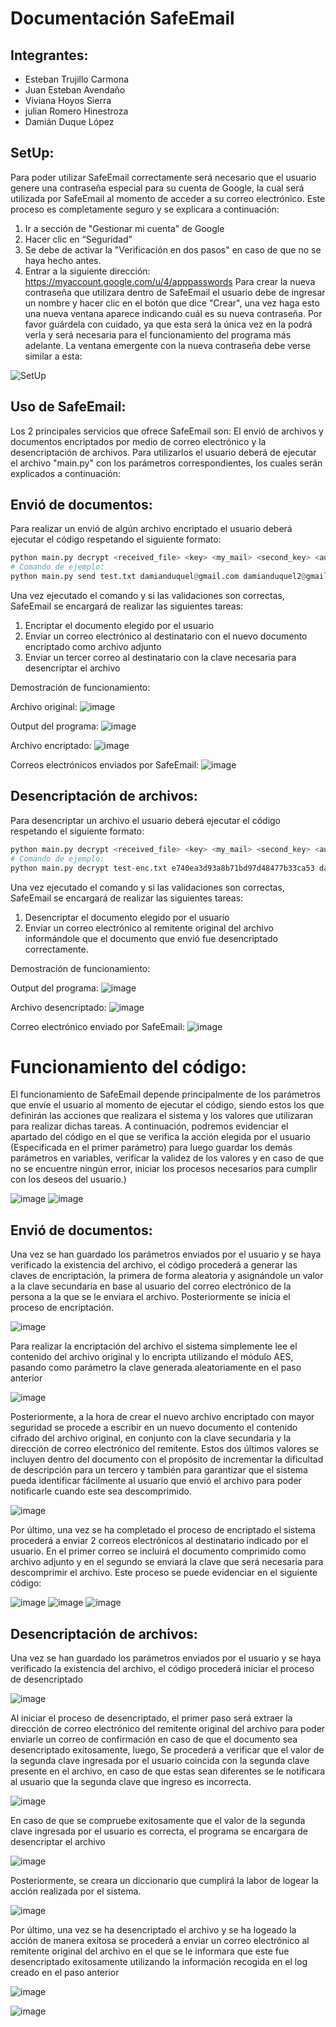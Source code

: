 # Documentación SafeEmail

## Integrantes:
- Esteban Trujillo Carmona
- Juan Esteban Avendaño
- Viviana Hoyos Sierra
- julian Romero Hinestroza
- Damián Duque López

## SetUp:
Para poder utilizar SafeEmail correctamente será necesario que el usuario genere una contraseña especial para su cuenta de Google, la cual será utilizada por SafeEmail al momento de acceder a su correo electrónico.
Este proceso es completamente seguro y se explicara a continuación:

1. Ir a sección de "Gestionar mi cuenta" de Google
2. Hacer clic en “Seguridad”
3. Se debe de activar la "Verificación en dos pasos" en caso de que no se haya hecho antes.
4. Entrar a la siguiente dirección: https://myaccount.google.com/u/4/apppasswords
Para crear la nueva contraseña que utilizara dentro de SafeEmail el usuario debe de ingresar un nombre y hacer clic en el botón que dice "Crear", una vez haga esto una nueva ventana aparece indicando cuál es su nueva contraseña. Por favor guárdela con cuidado, ya que esta será la única vez en la podrá verla y será necesaria para el funcionamiento del programa más adelante.
La ventana emergente con la nueva contraseña debe verse similar a esta:

![SetUp](https://github.com/EsteTruji/SafeEmail/assets/94024545/11c832fc-1aca-4b5d-b3af-dff0c2199be4)


## Uso de SafeEmail:
Los 2 principales servicios que ofrece SafeEmail son: El envió de archivos y documentos encriptados por medio de correo electrónico y la desencriptación de archivos. Para utilizarlos el usuario deberá de ejecutar el archivo "main.py" con los parámetros correspondientes, los cuales serán explicados a continuación:

## Envió de documentos:

Para realizar un envió de algún archivo encriptado el usuario deberá ejecutar el código respetando el siguiente formato:
```python
python main.py decrypt <received_file> <key> <my_mail> <second_key> <auth_key>
# Comando de ejemplo:
python main.py send test.txt damianduquel@gmail.com damianduquel2@gmail.com nrvs rzju rmnh mozw
```

Una vez ejecutado el comando y si las validaciones son correctas, SafeEmail se encargará de realizar las siguientes tareas:
1. Encriptar el documento elegido por el usuario
2. Enviar un correo electrónico al destinatario con el nuevo documento encriptado como archivo adjunto
3. Enviar un tercer correo al destinatario con la clave necesaria para desencriptar el archivo

Demostración de funcionamiento:

Archivo original:
![image](https://github.com/EsteTruji/SafeEmail/assets/94024545/7d8713a1-8b65-4c5a-b944-a9131a680108)

Output del programa:
![image](https://github.com/EsteTruji/SafeEmail/assets/94024545/228d6c98-bd40-4e4e-83e0-15a6b4dd82ff)

Archivo encriptado:
![image](https://github.com/EsteTruji/SafeEmail/assets/94024545/2b49b037-440d-4647-b226-61c44b9bbbad)

Correos electrónicos enviados por SafeEmail:
![image](https://github.com/EsteTruji/SafeEmail/assets/94024545/48a1eabd-7aaa-40f7-afd5-788fd19af0f1)

## Desencriptación de archivos:

Para desencriptar un archivo el usuario deberá ejecutar el código respetando el siguiente formato:
```python
python main.py decrypt <received_file> <key> <my_mail> <second_key> <auth_key>
# Comando de ejemplo:
python main.py decrypt test-enc.txt e740ea3d93a8b71bd97d48477b33ca53 damianduquel@gmail.com damianduquel2 nrvs rzju rmnh mozw
```
Una vez ejecutado el comando y si las validaciones son correctas, SafeEmail se encargará de realizar las siguientes tareas:
1. Desencriptar el documento elegido por el usuario
2. Enviar un correo electrónico al remitente original del archivo informándole que el documento que envió fue desencriptado correctamente.

Demostración de funcionamiento:

Output del programa:
![image](https://github.com/EsteTruji/SafeEmail/assets/94024545/55cc2182-52fe-45c6-bbe1-1b69153f6412)

Archivo desencriptado:
![image](https://github.com/EsteTruji/SafeEmail/assets/94024545/b7e8becc-9fab-41bf-8c6e-86647a316977)

Correo electrónico enviado por SafeEmail:
![image](https://github.com/EsteTruji/SafeEmail/assets/94024545/38419615-39e0-42d9-af65-7e9eb2f06ada)

# Funcionamiento del código:
El funcionamiento de SafeEmail depende principalmente de los parámetros que envíe el usuario al momento de ejecutar el código, siendo estos los que definirán las acciones que realizara el sistema y los valores que utilizaran para realizar dichas tareas. A continuación, podremos evidenciar el apartado del código en el que se verifica la acción elegida por el usuario (Especificada en el primer parámetro) para luego guardar los demás parámetros en variables, verificar la validez de los valores y en caso de que no se encuentre ningún error, iniciar los procesos necesarios para cumplir con los deseos del usuario.)

![image](https://github.com/EsteTruji/SafeEmail/assets/94024545/5a5520e4-a4ef-43ef-83eb-e133af50a033)
![image](https://github.com/EsteTruji/SafeEmail/assets/94024545/524119c1-e55c-42d4-b9e7-06d69f6c37a5)

## Envió de documentos:
Una vez se han guardado los parámetros enviados por el usuario y se haya verificado la existencia del archivo, el código procederá a generar las claves de encriptación, la primera de forma aleatoria y asignándole un valor a la clave secundaria en base al usuario del correo electrónico de la persona a la que se le enviara el archivo. Posteriormente se inicia el proceso de encriptación.

![image](https://github.com/EsteTruji/SafeEmail/assets/94024545/fffdfa53-b8f0-4b15-9818-116813633d86)

Para realizar la encriptación del archivo el sistema simplemente lee el contenido del archivo original y lo encripta utilizando el módulo AES, pasando como parámetro la clave generada aleatoriamente en el paso anterior

![image](https://github.com/EsteTruji/SafeEmail/assets/94024545/0e240382-fab4-4be2-aaf0-0dd12f4e4e0a)

Posteriormente, a la hora de crear el nuevo archivo encriptado con mayor seguridad se procede a escribir en un nuevo documento el contenido cifrado del archivo original, en conjunto con la clave secundaria y la dirección de correo electrónico del remitente. Estos dos últimos valores se incluyen dentro del documento con el propósito de incrementar la dificultad de descripción para un tercero y también para garantizar que el sistema pueda identificar fácilmente al usuario que envió el archivo para poder notificarle cuando este sea descomprimido.

![image](https://github.com/EsteTruji/SafeEmail/assets/94024545/9016be70-5645-4ea3-9505-d31a818905ec)

Por último, una vez se ha completado el proceso de encriptado el sistema procederá a enviar 2 correos electrónicos al destinatario indicado por el usuario. En el primer correo se incluirá el documento comprimido como archivo adjunto y en el segundo se enviará la clave que será necesaria para descomprimir el archivo. Este proceso se puede evidenciar en el siguiente código:

![image](https://github.com/EsteTruji/SafeEmail/assets/94024545/558b60e2-cd3d-4b26-881c-27cb4a8e44fe)
![image](https://github.com/EsteTruji/SafeEmail/assets/94024545/21a0b4e1-8c06-4888-81f8-bb17ba6d58b2)
![image](https://github.com/EsteTruji/SafeEmail/assets/94024545/5063c049-5186-4f0d-8785-dc6ea3bb3aa9)


## Desencriptación de archivos:
Una vez se han guardado los parámetros enviados por el usuario y se haya verificado la existencia del archivo, el código procederá iniciar el proceso de desencriptado

![image](https://github.com/EsteTruji/SafeEmail/assets/94024545/6d8e616c-6ac0-45db-913c-f1bc9dfc7ff4)

Al iniciar el proceso de desencriptado, el primer paso será extraer la dirección de correo electrónico del remitente original del archivo para poder enviarle un correo de confirmación en caso de que el documento sea desencriptado exitosamente, luego, Se procederá a verificar que el valor de la segunda clave ingresada por el usuario coincida con la segunda clave presente en el archivo, en caso de que estas sean diferentes se le notificara al usuario que la segunda clave que ingreso es incorrecta.

![image](https://github.com/EsteTruji/SafeEmail/assets/94024545/5d6927a4-734d-4b72-a271-29cc92f5b21e)

En caso de que se compruebe exitosamente que el valor de la segunda clave ingresada por el usuario es correcta, el programa se encargara de desencriptar el archivo

![image](https://github.com/EsteTruji/SafeEmail/assets/94024545/85973ae5-bf91-4aba-b000-605cf1b53777)

Posteriormente, se creara un diccionario que cumplirá la labor de logear la acción realizada por el sistema.

![image](https://github.com/EsteTruji/SafeEmail/assets/94024545/3092201e-7fd0-49d3-92dd-a38991d8a37a)

Por último, una vez se ha desencriptado el archivo y se ha logeado la acción de manera exitosa se procederá a enviar un correo electrónico al remitente original del archivo en el que se le informara que este fue desencriptado exitosamente utilizando la información recogida en el log creado en el paso anterior

![image](https://github.com/EsteTruji/SafeEmail/assets/94024545/3e1bdb4c-e3bb-4a7c-93b5-243c4802ae74)

![image](https://github.com/EsteTruji/SafeEmail/assets/94024545/d0976ff1-285b-443b-a8d2-ab6fdbf1c94c)
